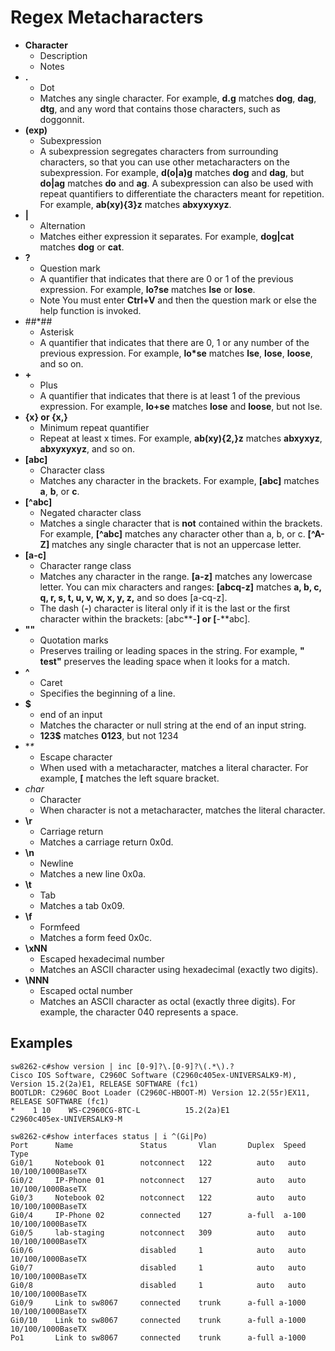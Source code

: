 # Regex Metacharacters

- **Character**
  - Description
  - Notes
- **.**
  - Dot
  - Matches any single character. For example, **d.g** matches **dog**, **dag**, **dtg**, and any word that contains those characters, such as doggonnit.
- **(exp)**
  - Subexpression
  - A subexpression segregates characters from surrounding characters, so that you can use other metacharacters on the subexpression. For example, **d(o|a)g** matches **dog** and **dag**, but **do|ag** matches **do** and **ag**. A subexpression can also be used with repeat quantifiers to differentiate the characters meant for repetition. For example, **ab(xy){3}z** matches **abxyxyxyz**.
- **|**
  - Alternation
  - Matches either expression it separates. For example, **dog|cat** matches **dog** or **cat**.
- **?**
  - Question mark
  - A quantifier that indicates that there are 0 or 1 of the previous expression. For example, **lo?se** matches **lse** or **lose**.
  - Note You must enter **Ctrl+V** and then the question mark or else the help function is invoked.
- ##*##
  - Asterisk
  - A quantifier that indicates that there are 0, 1 or any number of the previous expression. For example, **lo*se** matches **lse**, **lose**, **loose**, and so on.
- **+**
  - Plus
  - A quantifier that indicates that there is at least 1 of the previous expression. For example, **lo+se** matches **lose** and **loose**, but not lse.
- **{x} or {x,}**
  - Minimum repeat quantifier
  - Repeat at least x times. For example, **ab(xy){2,}z** matches **abxyxyz**, **abxyxyxyz**, and so on.
- **[abc]**
  - Character class
  - Matches any character in the brackets. For example, **[abc]** matches **a**, **b**, or **c**.
- **[^abc]**
  - Negated character class
  - Matches a single character that is **not** contained within the brackets. For example, **[^abc]** matches any character other than a, b, or c. **[^A-Z]** matches any single character that is not an uppercase letter.
- **[a-c]**
  - Character range class
  - Matches any character in the range. **[a-z]** matches any lowercase letter. You can mix characters and ranges: **[abcq-z]** matches **a, b, c, q, r, s, t, u, v, w, x, y, z,** and so does [a-cq-z].
  - The dash (**-**) character is literal only if it is the last or the first character within the brackets: [abc**-**] or [**-**abc].
- **""**
  - Quotation marks
  - Preserves trailing or leading spaces in the string. For example, **" test"** preserves the leading space when it looks for a match.
- **^**
  - Caret
  - Specifies the beginning of a line.
- **$**
  - end of an input
  - Matches the character or null string at the end of an input string. 
  - **123$** matches **0123**, but not 1234
- **\**
  - Escape character
  - When used with a metacharacter, matches a literal character. For example, **\[** matches the left square bracket.
- *char*
  - Character
  - When character is not a metacharacter, matches the literal character.
- **\r**
  - Carriage return
  - Matches a carriage return 0x0d.
- **\n**
  - Newline
  - Matches a new line 0x0a.
- **\t**
  - Tab
  - Matches a tab 0x09.
- **\f**
  - Formfeed
  - Matches a form feed 0x0c.
- **\xNN**
  - Escaped hexadecimal number
  - Matches an ASCII character using hexadecimal (exactly two digits).
- **\NNN**
  - Escaped octal number
  - Matches an ASCII character as octal (exactly three digits). For example, the character 040 represents a space.
  
## Examples
```
sw8262-c#show version | inc [0-9]?\.[0-9]?\(.*\).?
Cisco IOS Software, C2960C Software (C2960c405ex-UNIVERSALK9-M), Version 15.2(2a)E1, RELEASE SOFTWARE (fc1)
BOOTLDR: C2960C Boot Loader (C2960C-HBOOT-M) Version 12.2(55r)EX11, RELEASE SOFTWARE (fc1)
*    1 10    WS-C2960CG-8TC-L          15.2(2a)E1            C2960c405ex-UNIVERSALK9-M
```

```
sw8262-c#show interfaces status | i ^(Gi|Po)
Port      Name               Status       Vlan       Duplex  Speed Type
Gi0/1     Notebook 01        notconnect   122          auto   auto 10/100/1000BaseTX
Gi0/2     IP-Phone 01        notconnect   127          auto   auto 10/100/1000BaseTX
Gi0/3     Notebook 02        notconnect   122          auto   auto 10/100/1000BaseTX
Gi0/4     IP-Phone 02        connected    127        a-full  a-100 10/100/1000BaseTX
Gi0/5     lab-staging        notconnect   309          auto   auto 10/100/1000BaseTX
Gi0/6                        disabled     1            auto   auto 10/100/1000BaseTX
Gi0/7                        disabled     1            auto   auto 10/100/1000BaseTX
Gi0/8                        disabled     1            auto   auto 10/100/1000BaseTX
Gi0/9     Link to sw8067     connected    trunk      a-full a-1000 10/100/1000BaseTX
Gi0/10    Link to sw8067     connected    trunk      a-full a-1000 10/100/1000BaseTX
Po1       Link to sw8067     connected    trunk      a-full a-1000
```